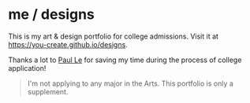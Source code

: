 # me / designs

This is my art & design portfolio for college admissions. Visit it at
<https://you-create.github.io/designs>.

Thanks a lot to [Paul Le](https://github.com/LeNPaul) for saving my time during
the process of college application!

> I'm not applying to any major in the Arts. This portfolio is only a
> supplement.
